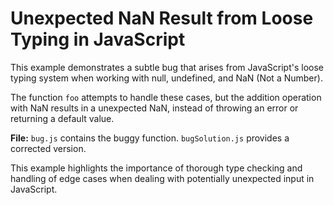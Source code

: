 # Unexpected NaN Result from Loose Typing in JavaScript

This example demonstrates a subtle bug that arises from JavaScript's loose typing system when working with null, undefined, and NaN (Not a Number).

The function `foo` attempts to handle these cases, but the addition operation with NaN results in a unexpected NaN, instead of throwing an error or returning a default value.

**File:** `bug.js` contains the buggy function. `bugSolution.js` provides a corrected version.

This example highlights the importance of thorough type checking and handling of edge cases when dealing with potentially unexpected input in JavaScript.